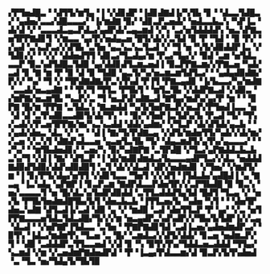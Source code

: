▞▛▜▅▟█▃▝▝▟▜▜▞▆▜▄▝▐▝▞▟▊▟▛▝▐▟▊▟▇▟▐▞▚▜▙▝▊▝▝▟▃▃▜▟█▃▞▝▄▟▅▞▃▃▞▟█▃▃▃▞▝▐▞▆▟▇▝▉▞▝▟▊▃▛▃▅▟▞▝▅▟▃▃▙▃▚▝▚▛▐▃▝▟▞▟▝▞▝▃▃▃▟▃▄▃▛▟▃▞▄▟▛▟▞▃▄▃▆▟▝▞▚▝▃▞▅▜▟▟▟▟▚▝▅▃▚▛▇▃▅▜▛▛▇▟▊▜▝▞▆▃▃▝▄▞▛▞▅▟▄▃▅▝█▜▞▟▞▞▃▜▟▝▉▝▛▝▜▟▝▝▉▝▛▞▝▞▄▟▝▃▚▃▛▃▞▞▟▜▙▝▃▜▅▝▄▃▚▃▚▃▜▃▟▝▞▝▜▝▅▝▚▜▞▟▉▟▟▛▐▃▝▞▜▟▊▞▞▝▝▞▞▝▟▟▅▟▜▜▝▟▊▃▞▜▃▟▄▞▆▝▛▃▞▜▄▞▞▝▉▟▝▃▆▝▅▜▟▃▃▃▛▝▉▃▚▟▜▟█▃▜▟▉▝▄▞▟▟▊▟▜▃▆▃▅▟▐▝▉▃▛▛▇▃▆▞▞▛▇▃▅▝▚▟▞▃▟▝▊▝▇▝▆▝▛▝▉▝▟▝▉▝▜▟▉▝▄▃▜▞▚▞▅▃▆▃▆▜▟▜▃▞▝▝▄▟▄▟▉▟▇▞▛▞▞▝▚▞▝▜▝▞▝▜▛▟▇▟▇▞▛▃▚▜▚▟▝▛▐▜▝▛▇▃▄▟▊▝▐▞▙▃▃▞▚▞▆▟▇▝▃▃▟▞▅▃▄▟▇▝▝▝▛▞▜▝▜▜▃▝▛▜▙▜▝▝▆▜▃▜▙▝▞▟▟▛▇▃▟▝▞▟▉▃▝▞▆▛▇▞▅▃▆▜▙▝▚▃▛▞▃▝▜▝▅▃▛▟▚▟▇▃▟▝▇▜▄▞▆▟▚▞▄▞▛▝▆▝▝▝▉▛▇▝█▞▆▝▛▛▇▝▃▜▟▃▚▝▇▃▆▟▟▝▚▞▙▜▅▛▇▃▛▞▅▃▛▞▛▜▅▟▐▃▃▝▅▝▟▝▟▝▃▜▚▟▉▃▃▟▉▜▞▟▞▜▚▝▝▝▉▞▚▜▅▛▐▃▜▟▚▞▙▝▛▃▟▝▜▞▝▜▚▞▃▟▞▞▛▃▅▜▛▛▇▞▆▞▚▃▚▃▟▟▝▟▟▞▄▟▆▞▝▞▜▃▛▝▟▞▟▜▟▞▄▃▙▝▝▞▄▟▞▟▅▃▝▟▃▝▞▝▃▝▝▟▐▝▇▞▜▞▛▟▇▃▄▝▞▟▜▞▆▟▅▜▜▞▚▟▞▞▟▞▆▞▞▃▅▝▞▃▚▜▝▟▇▟▚▟▃▃▅▝▄▃▅▜▃▜▙▝▜▞▝▟▄▃▆▟▜▞▄▜▚▞▄▃▃▃▞▝▝▞▚▞▝▝▆▜▙▟▅▟▊▞▝▃▅▞▚▝▉▞▚▟▇▛▇▝▃▜▛▟█▝▞▜▃▞▄▛▇▟▟▃▙▃▙▃▚▞▜▝▞▟▐▝▇▞▝▟▜▃▛▝▐▝▟▞▆▟▊▟▆▟▃▞▙▃▃▃▄▟▛▜▃▞▞▟▃▝▅▟▟▟▇▟▉▟▜▟▉▞▟▟▚▟▉▟▉▜▝▃▜▝▟▞▞▟▃▟▝▟▛▞▅▟▆▟▊▝▞▜▅▞▝▞▆▟▜▞▆▝▐▝▊▞▛▜▞▟▄▞▅▜▜▝▞▟▊▜▃▃▝▜▅▜▝▞▞▟▜▝▐▜▟▃▙▞▄▟█▟▐▝▄▝▇▃▄▝▐▃▚▟▄▝▄▛▇▛▐▝▊▃▛▃▆▝▇▟▛▟▃▃▛▟▅▜▛▞▞▃▛▜▙▟█▝▉▝▉▃▚▝▅▞▃▃▃▃▜▝▅▝█▞▟▃▚▞▙▟▛▟▉▟▟▝▃▜▜▃▟▟▟▜▄▜▟▝█▟▜▝▜▃▄▝▞▝▅▞▙▝▛▜▙▜▅▟▆▟█▜▙▞▙▜▝▟▅▃▙▃▙▝▐▜▜▃▅▞▙▝▚▟▅▝▚▜▝▝▝▟▅▜▛▟▅▃▚▟▇▝▟▜▃▟▐▞▃▟▝▟▉▝▄▝▞▝▆▟▉▝▃▟▝▟▅▜▜▃▛▝▛▝▄▞▝▞▃▝▅▜▛▛▇▃▃▃▅▜▟▃▜▟▃▟█▞▜▞▞▞▆▝▅▃▄▟▛▃▚▟▚▟▛▞▞▜▙▞▙▜▟▛▐▞▞▃▄▝▟▃▟▝▝▞▅▛▇▛▐▜▟▃▃▝▃▜▅▝▝▛▇▛▇▟▊▜▟▝▃▟▐▃▅▞▄▟▅▟▆▟▛▃▞▝▉▜▚▝▐▟▃▞▆▟▆▜▚▝▜▃▅▝▃▝█▞▝▃▆▟▃▞▞▟▜▞▟▟▞▝▊▃▅▝▅▟▆▃▛▞▜▝▝▟▉▝▃▟▟▟▛▃▜▜▃▃▅▟▝▞▟▝▊▝▚▝▉▜▚▜▚▞▜▟▟▃▅▃▟▟▟▝▜▜▄▞▚▃▆▟▝▞▆▝▞▃▅▟▆▛▇▟▅▟▛▟▝▝▛▝▐▃▄▞▛▟▃▃▆▞▟▝▉▃▛▞▙▜▚▟▅▟▝▃▝▜▃▝▅▞▜▟▄▜▞▜▙▜▉
